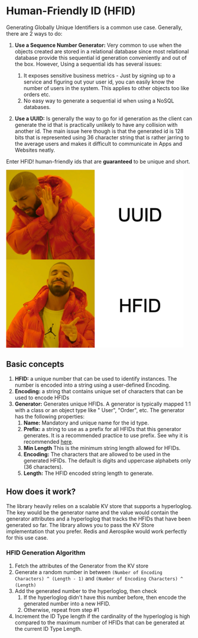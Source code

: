 # Human-Friendly ID (HFID)

Generating Globally Unique Identifiers is a common use case. Generally, there are 2 ways to do:

1. **Use a Sequence Number Generator:** Very common to use when the objects created are stored in a relational database
   since most relational database provide this sequential id generation conveniently and out of the box. However, Using
   a sequential ids has several issues:
    1. It exposes sensitive business metrics - Just by signing up to a service and figuring out your user id, you can
       easily know the number of users in the system. This applies to other objects too like orders etc.
    2. No easy way to generate a sequential id when using a NoSQL databases.

2. **Use a UUID:** Is generally the way to go for id generation as the client can generate the id that is practically
   unlikely to have any collision with another id. The main issue here though is that the generated id is 128 bits that
   is represented using 36 character string that is rather jarring to the average users and makes it difficult to
   communicate in Apps and Websites neatly.

Enter HFID! human-friendly ids that are **guaranteed** to be unique and short.

![Meme](docs/images/meme.png)

## Basic concepts

1. **HFID:** a unique number that can be used to identify instances. The number is encoded into a string using a
   user-defined Encoding.
2. **Encoding:** a string that contains unique set of characters that can be used to encode HFIDs
3. **Generator:** Generates unique HFIDs. A generator is typically mapped 1:1 with a class or an object type like "
   User", "Order", etc. The generator has the following properties:
    1. **Name:** Mandatory and unique name for the id type.
    2. **Prefix:** a string to use as a prefix for all HFIDs that this generator generates. It is a recommended practice
       to use prefix. See why it is recommended [here](https://dev.to/stripe/designing-apis-for-humans-object-ids-3o5a).
    3. **Min Length** This is the minimum string length allowed for HFIDs.
    4. **Encoding:** The characters that are allowed to be used in the generated HFIDs. The default is digits and
       uppercase alphabets only (36 characters).
    5. **Length:** The HFID encoded string length to generate.

## How does it work?

The library heavily relies on a scalable KV store that supports a hyperloglog. The key would be the generator name and
the value would contain the generator attributes and a hyperloglog that tracks the HFIDs that have been generated so
far. The library allows you to pass the KV Store implementation that you prefer. Redis and Aerospike would work
perfectly for this use case.

### HFID Generation Algorithm

1. Fetch the attributes of the Generator from the KV store
2. Generate a random number in between ``(Number of Encoding Characters) ^ (Length - 1)``
   and ``(Number of Encoding Characters) ^ (Length)``
3. Add the generated number to the hyperloglog, then check
    1. If the hyperloglog didn't have this number before, then encode the generated number into a new HFID.
    2. Otherwise, repeat from step #1
4. Increment the ID Type length if the cardinality of the hyperloglog is high compared to the maximum number of HFIDs
   that can be generated at the current ID Type Length. 